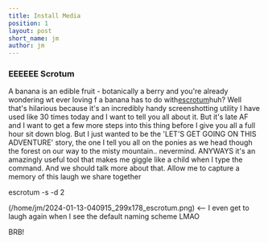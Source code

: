 ```yaml
---
title: Install Media
position: 1
layout: post
short_name: jm
author: jm
---
```


### EEEEEE Scrotum

A banana is an edible fruit - botanically a berry and you're already wondering wt ever loving f a banana has to do with[escrotum](https://wiki.archlinux.org/title/Screen_capture)huh? Well that's hilarious because it's an incredibly handy screenshotting utility I have used like 30 times today and I want to tell you all about it. But it's late AF and I want to get a few more steps into this thing before I give you all a full hour sit down blog. But I just wanted to be the 'LET'S GET GOING ON THIS ADVENTURE' story, the one I tell you all on the ponies as we head though the forest on our way to the misty mountain.. nevermind. ANYWAYS it's an amazingly useful tool that makes me giggle like a child when I type the command. And we should talk more about that. Allow me to capture a memory of this laugh we share together

escrotum -s -d 2

(/home/jm/2024-01-13-040915_299x178_escrotum.png) <-- I even get to laugh again when I see the default naming scheme LMAO

BRB!
